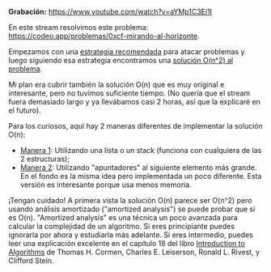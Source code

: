 **Grabación:** https://www.youtube.com/watch?v=aYMp1C3Ei1I

En este stream resolvimos este problema: https://codeo.app/problemas/0xcf-mirando-al-horizonte.

Empezamos con una [estrategia recomendada](https://github.com/mejibyte/streams/blob/master/2020-08-23/estrategia.md) para atacar problemas y luego siguiendo esa estrategia encontramos una [solución O(n^2) al problema](https://github.com/mejibyte/streams/blob/master/2020-08-23/0xcf%20-%20Mirando%20al%20horizonte/solution1.cpp).

Mi plan era cubrir también la solución O(n) que es muy original e interesante, pero no tuvimos suficiente tiempo. (No quería que el stream fuera demasiado largo y ya llevábamos casi 2 horas, así que la explicaré en el futuro).

Para los curiosos, aquí hay 2 maneras diferentes de implementar la solución O(n):

* [Manera 1](https://github.com/mejibyte/streams/blob/master/2020-08-23/0xcf%20-%20Mirando%20al%20horizonte/solution2.cpp): Utilizando una lista o un stack (funciona con cualquiera de las 2 estructuras);
* [Manera 2](https://github.com/mejibyte/streams/blob/master/2020-08-23/0xcf%20-%20Mirando%20al%20horizonte/solution3.cpp): Utilizando "apuntadores" al siguiente elemento más grande. En el fondo es la misma idea pero implementada un poco diferente. Esta versión es interesante porque usa menos memoria.

¡Tengan cuidado! A primera vista la solución O(n) parece ser O(n^2) pero usando análisis amortizado ("amortized analysis") se puede probar que sí es O(n). "Amortized analysis" es una técnica un poco avanzada para calcular la complejidad de un algoritmo. Si eres principiante puedes ignorarla por ahora y estudiarla más adelante. Si eres intermedio, puedes leer una explicación excelente en el capítulo 18 del libro [Introduction to Algorithms](https://en.wikipedia.org/wiki/Introduction_to_Algorithms) de Thomas H. Cormen, Charles E. Leiserson, Ronald L. Rivest, y Clifford Stein.